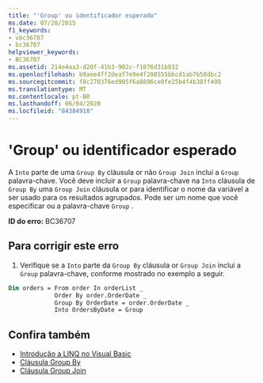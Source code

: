 ```yaml
---
title: "'Group' ou identificador esperado"
ms.date: 07/20/2015
f1_keywords:
- vbc36707
- bc36707
helpviewer_keywords:
- BC36707
ms.assetid: 214e4aa3-d20f-41b3-902c-f1076d31b832
ms.openlocfilehash: b9aee4ff2deaf7e9e4f280555bbcd1ab7b58dbc2
ms.sourcegitcommit: f8c270376ed905f6a8896ce0fe25b4f4b38ff498
ms.translationtype: MT
ms.contentlocale: pt-BR
ms.lasthandoff: 06/04/2020
ms.locfileid: "84384918"
---
```

# <a name="group-or-an-identifier-expected"></a>'Group' ou identificador esperado
A `Into` parte de uma `Group By` cláusula or não `Group Join` inclui a `Group` palavra-chave. Você deve incluir a `Group` palavra-chave na `Into` cláusula de `Group By` uma `Group Join` cláusula or para identificar o nome da variável a ser usado para os resultados agrupados. Pode ser um nome que você especificar ou a palavra-chave `Group` .  
  
 **ID do erro:** BC36707  
  
## <a name="to-correct-this-error"></a>Para corrigir este erro  
  
1. Verifique se a `Into` parte da `Group By` cláusula or `Group Join` inclui a `Group` palavra-chave, conforme mostrado no exemplo a seguir.  
  
```vb  
Dim orders = From order In orderList _  
             Order By order.OrderDate _  
             Group By OrderDate = order.OrderDate _  
             Into OrdersByDate = Group  
```  
  
## <a name="see-also"></a>Confira também

- [Introdução a LINQ no Visual Basic](../programming-guide/language-features/linq/introduction-to-linq.md)
- [Cláusula Group By](../language-reference/queries/group-by-clause.md)
- [Cláusula Group Join](../language-reference/queries/group-join-clause.md)
